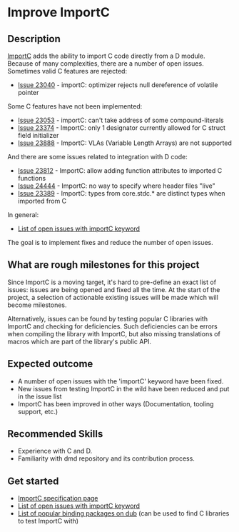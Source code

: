 # Improve ImportC

## Description

[ImportC](https://dlang.org/spec/importc.html) adds the ability to import C code directly from a D module.
Because of many complexities, there are a number of open issues.
Sometimes valid C features are rejected:
- [Issue 23040](https://issues.dlang.org/show_bug.cgi?id=23040) - importC: optimizer rejects null dereference of volatile pointer

Some C features have not been implemented:
- [Issue 23053](https://issues.dlang.org/show_bug.cgi?id=23053) - importC: can't take address of some compound-literals
- [Issue 23374](https://issues.dlang.org/show_bug.cgi?id=23374) - ImportC: only 1 designator currently allowed for C struct field initializer
- [Issue 23888](https://issues.dlang.org/show_bug.cgi?id=23888) - ImportC: VLAs (Variable Length Arrays) are not supported

And there are some issues related to integration with D code:
- [Issue 23812](https://issues.dlang.org/show_bug.cgi?id=23812) - ImportC: allow adding function attributes to imported C functions
- [Issue 24444](https://issues.dlang.org/show_bug.cgi?id=24444) - ImportC: no way to specify where header files "live"
- [Issue 23389](https://issues.dlang.org/show_bug.cgi?id=23389) - ImportC: types from core.stdc.* are distinct types when imported from C

In general:
- [List of open issues with importC keyword](https://issues.dlang.org/buglist.cgi?bug_status=NEW&component=dmd&keywords=ImportC%2C%20&keywords_type=allwords&list_id=247849&product=D&query_format=advanced&resolution=---)

The goal is to implement fixes and reduce the number of open issues.

## What are rough milestones for this project

Since ImportC is a moving target, it's hard to pre-define an exact list of issues: issues are being opened and fixed all the time.
At the start of the project, a selection of actionable existing issues will be made which will become milestones.

Alternatively, issues can be found by testing popular C libraries with ImportC and checking for deficiencies.
Such deficiencies can be errors when compiling the library with ImportC, but also missing translations of macros which are part of the library's public API.

## Expected outcome

- A number of open issues with the 'importC' keyword have been fixed.
- New issues from testing ImportC in the wild have been reduced and put in the issue list
- ImportC has been improved in other ways (Documentation, tooling support, etc.)

## Recommended Skills

- Experience with C and D.
- Familiarity with dmd repository and its contribution process.

## Get started

- [ImportC specification page](https://dlang.org/spec/importc.html)
- [List of open issues with importC keyword](https://issues.dlang.org/buglist.cgi?bug_status=NEW&component=dmd&keywords=ImportC%2C%20&keywords_type=allwords&list_id=247849&product=D&query_format=advanced&resolution=---)
- [List of popular binding packages on dub](https://code.dlang.org/?sort=score&category=library.binding&skip=0&limit=20) (can be used to find C libraries to test ImportC with)
